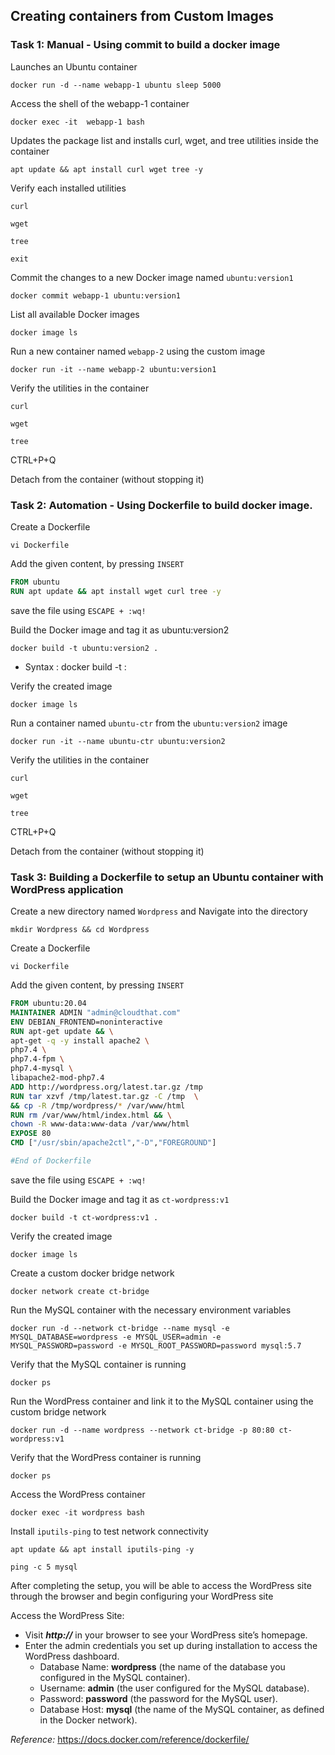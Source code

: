 ## Creating containers from Custom Images
### Task 1: Manual - Using commit to build a docker image
Launches an Ubuntu container
```
docker run -d --name webapp-1 ubuntu sleep 5000
```
Access the shell of the webapp-1 container
```
docker exec -it  webapp-1 bash
```
Updates the package list and installs curl, wget, and tree utilities inside the container
```
apt update && apt install curl wget tree -y
```
Verify each installed utilities
```
curl
```
```
wget
```
```
tree
```
```
exit
```
Commit the changes to a new Docker image named `ubuntu:version1`
```
docker commit webapp-1 ubuntu:version1
```
List all available Docker images
```
docker image ls
```
Run a new container named `webapp-2` using the custom image
```
docker run -it --name webapp-2 ubuntu:version1
```
Verify the utilities in the container
```
curl
```
```
wget
```
```
tree
```
CTRL+P+Q

Detach from the container (without stopping it)

### Task 2: Automation - Using Dockerfile to build docker image.
Create a Dockerfile
```
vi Dockerfile
```
Add the given content, by pressing `INSERT`
```Dockerfile
FROM ubuntu
RUN apt update && apt install wget curl tree -y
```
save the file using `ESCAPE + :wq!`

Build the Docker image and tag it as ubuntu:version2
```
docker build -t ubuntu:version2 .   
```
* Syntax :  docker build -t <image-name>:<tag> <path-to-dockerfile>

Verify the created image
```
docker image ls
```
Run a container named `ubuntu-ctr` from the `ubuntu:version2` image
```
docker run -it --name ubuntu-ctr ubuntu:version2
```
Verify the utilities in the container
```
curl
```
```
wget
```
```
tree
```
CTRL+P+Q

Detach from the container (without stopping it)

### Task 3: Building a Dockerfile to setup an Ubuntu container with WordPress application

Create a new directory named `Wordpress` and Navigate into the directory
```
mkdir Wordpress && cd Wordpress
```
Create a Dockerfile
```
vi Dockerfile
```
Add the given content, by pressing `INSERT`

```Dockerfile
FROM ubuntu:20.04
MAINTAINER ADMIN "admin@cloudthat.com"
ENV DEBIAN_FRONTEND=noninteractive
RUN apt-get update && \
apt-get -q -y install apache2 \
php7.4 \
php7.4-fpm \
php7.4-mysql \
libapache2-mod-php7.4
ADD http://wordpress.org/latest.tar.gz /tmp
RUN tar xzvf /tmp/latest.tar.gz -C /tmp  \
&& cp -R /tmp/wordpress/* /var/www/html
RUN rm /var/www/html/index.html && \
chown -R www-data:www-data /var/www/html
EXPOSE 80
CMD ["/usr/sbin/apache2ctl","-D","FOREGROUND"]

#End of Dockerfile
```
save the file using `ESCAPE + :wq!`

Build the Docker image and tag it as `ct-wordpress:v1`
```
docker build -t ct-wordpress:v1 .
```
Verify the created image
```
docker image ls
```
Create a custom docker bridge network
```
docker network create ct-bridge
```
Run the MySQL container with the necessary environment variables
```
docker run -d --network ct-bridge --name mysql -e MYSQL_DATABASE=wordpress -e MYSQL_USER=admin -e MYSQL_PASSWORD=password -e MYSQL_ROOT_PASSWORD=password mysql:5.7
```
Verify that the MySQL container is running
```
docker ps
```
Run the WordPress container and link it to the MySQL container using the custom bridge network
```
docker run -d --name wordpress --network ct-bridge -p 80:80 ct-wordpress:v1
```
Verify that the WordPress container is running
```
docker ps
```
Access the WordPress container
```
docker exec -it wordpress bash
```
Install `iputils-ping` to test network connectivity
```
apt update && apt install iputils-ping -y
```
```
ping -c 5 mysql
```
After completing the setup, you will be able to access the WordPress site through the browser and begin configuring your WordPress site

Access the WordPress Site:
* Visit ***http://<docker-host-ip>*** in your browser to see your WordPress site’s homepage.
* Enter the admin credentials you set up during installation to access the WordPress dashboard.
  * Database Name: **wordpress** (the name of the database you configured in the MySQL container).
  * Username: **admin** (the user configured for the MySQL database).
  * Password: **password** (the password for the MySQL user).
  * Database Host: **mysql** (the name of the MySQL container, as defined in the Docker network).

*Reference:*
https://docs.docker.com/reference/dockerfile/
